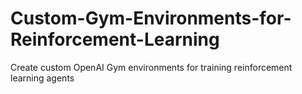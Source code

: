 # Custom-Gym-Environments-for-Reinforcement-Learning
Create custom OpenAI Gym environments for training reinforcement learning agents
